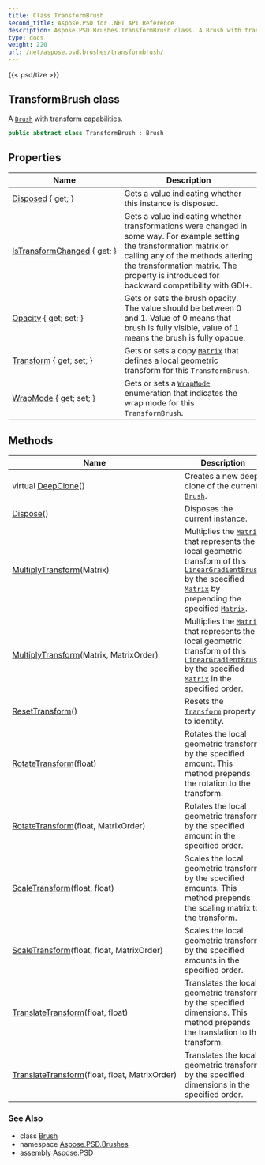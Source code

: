 ```yaml
---
title: Class TransformBrush
second_title: Aspose.PSD for .NET API Reference
description: Aspose.PSD.Brushes.TransformBrush class. A Brush with transform capabilities
type: docs
weight: 220
url: /net/aspose.psd.brushes/transformbrush/
---
```

{{< psd/tize >}}
## TransformBrush class

A [`Brush`](../../aspose.psd/brush/) with transform capabilities.

```csharp
public abstract class TransformBrush : Brush
```

## Properties

| Name | Description |
| --- | --- |
| [Disposed](../../aspose.psd/disposableobject/disposed/) { get; } | Gets a value indicating whether this instance is disposed. |
| [IsTransformChanged](../../aspose.psd.brushes/transformbrush/istransformchanged/) { get; } | Gets a value indicating whether transformations were changed in some way. For example setting the transformation matrix or calling any of the methods altering the transformation matrix. The property is introduced for backward compatibility with GDI+. |
| [Opacity](../../aspose.psd/brush/opacity/) { get; set; } | Gets or sets the brush opacity. The value should be between 0 and 1. Value of 0 means that brush is fully visible, value of 1 means the brush is fully opaque. |
| [Transform](../../aspose.psd.brushes/transformbrush/transform/) { get; set; } | Gets or sets a copy [`Matrix`](../../aspose.psd/matrix/) that defines a local geometric transform for this `TransformBrush`. |
| [WrapMode](../../aspose.psd.brushes/transformbrush/wrapmode/) { get; set; } | Gets or sets a [`WrapMode`](../../aspose.psd/wrapmode/) enumeration that indicates the wrap mode for this `TransformBrush`. |

## Methods

| Name | Description |
| --- | --- |
| virtual [DeepClone](../../aspose.psd/brush/deepclone/)() | Creates a new deep clone of the current [`Brush`](../../aspose.psd/brush/). |
| [Dispose](../../aspose.psd/disposableobject/dispose/)() | Disposes the current instance. |
| [MultiplyTransform](../../aspose.psd.brushes/transformbrush/multiplytransform/#multiplytransform)(Matrix) | Multiplies the [`Matrix`](../../aspose.psd/matrix/) that represents the local geometric transform of this [`LinearGradientBrush`](../lineargradientbrush/) by the specified [`Matrix`](../../aspose.psd/matrix/) by prepending the specified [`Matrix`](../../aspose.psd/matrix/). |
| [MultiplyTransform](../../aspose.psd.brushes/transformbrush/multiplytransform/#multiplytransform_1)(Matrix, MatrixOrder) | Multiplies the [`Matrix`](../../aspose.psd/matrix/) that represents the local geometric transform of this [`LinearGradientBrush`](../lineargradientbrush/) by the specified [`Matrix`](../../aspose.psd/matrix/) in the specified order. |
| [ResetTransform](../../aspose.psd.brushes/transformbrush/resettransform/)() | Resets the [`Transform`](./transform/) property to identity. |
| [RotateTransform](../../aspose.psd.brushes/transformbrush/rotatetransform/#rotatetransform)(float) | Rotates the local geometric transform by the specified amount. This method prepends the rotation to the transform. |
| [RotateTransform](../../aspose.psd.brushes/transformbrush/rotatetransform/#rotatetransform_1)(float, MatrixOrder) | Rotates the local geometric transform by the specified amount in the specified order. |
| [ScaleTransform](../../aspose.psd.brushes/transformbrush/scaletransform/#scaletransform)(float, float) | Scales the local geometric transform by the specified amounts. This method prepends the scaling matrix to the transform. |
| [ScaleTransform](../../aspose.psd.brushes/transformbrush/scaletransform/#scaletransform_1)(float, float, MatrixOrder) | Scales the local geometric transform by the specified amounts in the specified order. |
| [TranslateTransform](../../aspose.psd.brushes/transformbrush/translatetransform/#translatetransform)(float, float) | Translates the local geometric transform by the specified dimensions. This method prepends the translation to the transform. |
| [TranslateTransform](../../aspose.psd.brushes/transformbrush/translatetransform/#translatetransform_1)(float, float, MatrixOrder) | Translates the local geometric transform by the specified dimensions in the specified order. |

### See Also

* class [Brush](../../aspose.psd/brush/)
* namespace [Aspose.PSD.Brushes](../../aspose.psd.brushes/)
* assembly [Aspose.PSD](../../)


